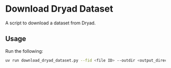 # Download Dryad Dataset

A script to download a dataset from Dryad.

## Usage

Run the following:

```bash
uv run download_dryad_dataset.py --fid <file ID> --outdir <output_directory>
```